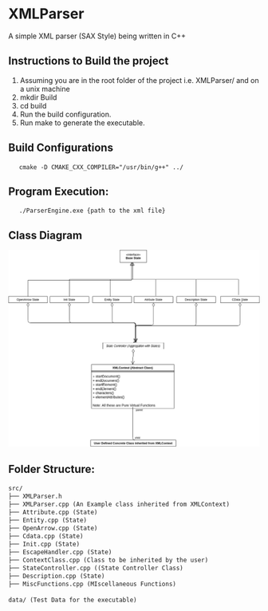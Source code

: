 # XMLParser
A simple XML parser (SAX Style) being written in C++

## Instructions to Build the project
1) Assuming you are in the root folder of the project i.e. XMLParser/ and on a unix machine
2) mkdir Build
3) cd build
4) Run the build configuration.
5) Run make to generate the executable.

## Build Configurations
      
       cmake -D CMAKE_CXX_COMPILER="/usr/bin/g++" ../  
       
## Program Execution:
           
       ./ParserEngine.exe {path to the xml file} 

## Class Diagram
![Class Diagram](ClassDiagram.png)

## Folder Structure:
```
src/
├── XMLParser.h
├── XMLParser.cpp (An Example class inherited from XMLContext)
├── Attribute.cpp (State)
├── Entity.cpp (State)
├── OpenArrow.cpp (State)
├── Cdata.cpp (State)
├── Init.cpp (State)
├── EscapeHandler.cpp (State)
├── ContextClass.cpp (Class to be inherited by the user)
├── StateController.cpp ((State Controller Class)
├── Description.cpp (State)
├── MiscFunctions.cpp (MIscellaneous Functions)

data/ (Test Data for the executable)

